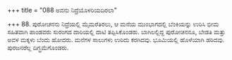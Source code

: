 +++
title = "088 ಅವನು ನಿದ್ರೆಯೊಳರಿಯದಿರಲಾ"

+++
88. ಪುರೋಚನನು ನಿದ್ರೆಯಲ್ಲಿ ಮೈಮರೆತಿರಲು, ಆ ಮನೆಯ ಮುಂಭಾಗದಲ್ಲಿ ಬೆಂಕಿಯನ್ನು ಉರಿಸಿ ಭೀಮ ಸಹಿತವಾಗಿ ಪಾಂಡವರು ಸುರಂಗದ ದಾರಿಯಲ್ಲಿ ದಾಟಿ ತಪ್ಪಿಸಿಕೊಂಡರು. ಬಾಗಿಲಲ್ಲಿದ್ದ ಪುರೋಚನನೂ, ಬೇಡತಿ ಮತ್ತು ಅವಳ ಮಕ್ಕಳು ಬೆಂದು ಹೋದರು. ಮನೆಗಳ ಸಾಲುಗಳು ಉರಿದು ಕರಗಿದವು. ಭೂಮಿಯಲ್ಲಿ ಹೊಳೆಯಾಗಿ ಹರಿದವು. ಪುರಜನರೆಲ್ಲ ದಿಗ್ಭ್ರಮೆಗೊಂಡರು.
